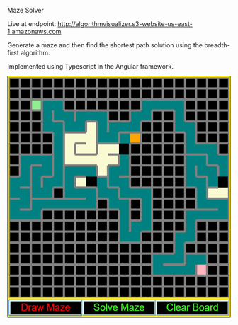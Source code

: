 Maze Solver

Live at endpoint: http://algorithmvisualizer.s3-website-us-east-1.amazonaws.com

Generate a maze and then find the shortest path solution using the breadth-first algorithm.

Implemented using Typescript in the Angular framework.

![](screenshot/screenshot.png)
